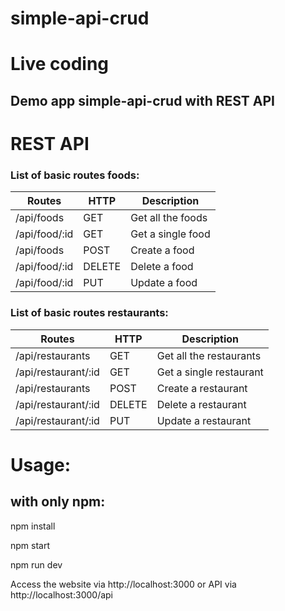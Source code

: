 # simple-api-crud

# Live coding

## Demo app simple-api-crud with REST API

# REST API

### List of basic routes foods:

| Routes | HTTP | Description |
| --------------- | ------------- | --------------------------- |
| /api/foods      | GET | Get all the foods |
| /api/food/:id  | GET | Get a single food |
| /api/foods      | POST | Create a food |
| /api/food/:id  | DELETE | Delete a food |
| /api/food/:id  | PUT | Update a food |

### List of basic routes restaurants:

| Routes | HTTP | Description |
| --------------- | ------------- | --------------------------- |
| /api/restaurants      | GET | Get all the restaurants |
| /api/restaurant/:id  | GET | Get a single restaurant |
| /api/restaurants      | POST | Create a restaurant |
| /api/restaurant/:id  | DELETE | Delete a restaurant |
| /api/restaurant/:id  | PUT | Update a restaurant |


# Usage:

## with only npm:

npm install

npm start

npm run dev

Access the website via http://localhost:3000 or API via http://localhost:3000/api